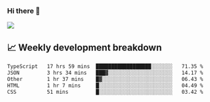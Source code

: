 ### Hi there 👋
<img align="center" src="https://github-readme-stats.vercel.app/api?username=Tumao727&show_icons=true&hide_title=true&theme=dracula" />


## 📈 Weekly development breakdown
<!--START_SECTION:waka-->

```txt
TypeScript   17 hrs 59 mins  ██████████████████░░░░░░░   71.35 %
JSON         3 hrs 34 mins   ███▓░░░░░░░░░░░░░░░░░░░░░   14.17 %
Other        1 hr 37 mins    █▓░░░░░░░░░░░░░░░░░░░░░░░   06.43 %
HTML         1 hr 7 mins     █░░░░░░░░░░░░░░░░░░░░░░░░   04.49 %
CSS          51 mins         █░░░░░░░░░░░░░░░░░░░░░░░░   03.42 %
```

<!--END_SECTION:waka-->